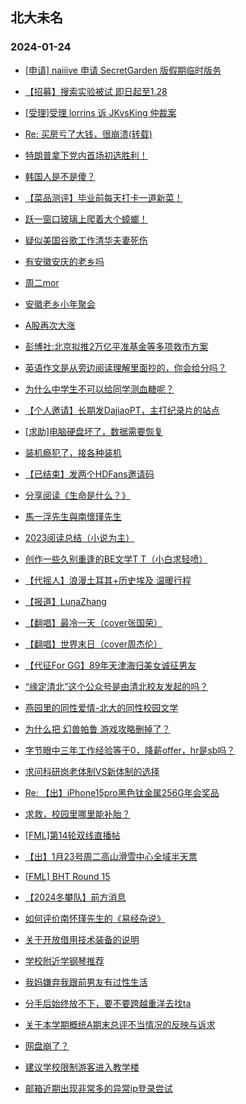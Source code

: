 ## 北大未名 
### 2024-01-24

+ [[申请] naiiive 申请 SecretGarden 版假期临时版务](https://bbs.pku.edu.cn/v2/post-read.php?bid=751&threadid=18739414)

+ [【招募】搜索实验被试 即日起至1.28](https://bbs.pku.edu.cn/v2/post-read.php?bid=351&threadid=18742151)

+ [[受理]受理 lorrins 诉 JKvsKing 仲裁案](https://bbs.pku.edu.cn/v2/post-read.php?bid=164&threadid=18740280)

+ [Re: 买房亏了大钱，很崩溃(转载)](https://bbs.pku.edu.cn/v2/post-read.php?bid=1&threadid=18741640)

+ [特朗普拿下党内首场初选胜利！](https://bbs.pku.edu.cn/v2/post-read.php?bid=155&threadid=18740278)

+ [韩国人是不是傻？](https://bbs.pku.edu.cn/v2/post-read.php?bid=155&threadid=18742475)

+ [【菜品测评】毕业前每天打卡一道新菜！](https://bbs.pku.edu.cn/v2/post-read.php?bid=1431&threadid=18735136)

+ [跃一窗口玻璃上爬着大个蟑螂！](https://bbs.pku.edu.cn/v2/post-read.php?bid=138&threadid=18742374)

+ [疑似美国谷歌工作清华夫妻死伤](https://bbs.pku.edu.cn/v2/post-read.php?bid=104&threadid=18741336)

+ [有安徽安庆的老乡吗](https://bbs.pku.edu.cn/v2/post-read.php?bid=476&threadid=18593418)

+ [周二mor](https://bbs.pku.edu.cn/v2/post-read.php?bid=468&threadid=18742397)

+ [安徽老乡小年聚会](https://bbs.pku.edu.cn/v2/post-read.php?bid=476&threadid=18741980)

+ [A股再次大涨](https://bbs.pku.edu.cn/v2/post-read.php?bid=249&threadid=18742438)

+ [彭博社:北京拟推2万亿平准基金等多项救市方案](https://bbs.pku.edu.cn/v2/post-read.php?bid=249&threadid=18742432)

+ [英语作文是从旁边阅读理解里面抄的，你会给分吗？](https://bbs.pku.edu.cn/v2/post-read.php?bid=55&threadid=18742361)

+ [为什么中学生不可以给同学测血糖呢？](https://bbs.pku.edu.cn/v2/post-read.php?bid=244&threadid=18742328)

+ [【个人邀请】长期发DajiaoPT，主打纪录片的站点](https://bbs.pku.edu.cn/v2/post-read.php?bid=209&threadid=18629063)

+ [[求助]电脑硬盘坏了，数据需要恢复](https://bbs.pku.edu.cn/v2/post-read.php?bid=1361&threadid=18742423)

+ [装机瘾犯了，接各种装机](https://bbs.pku.edu.cn/v2/post-read.php?bid=1361&threadid=18469337)

+ [【已结束】发两个HDFans邀请码](https://bbs.pku.edu.cn/v2/post-read.php?bid=209&threadid=18741725)

+ [分享阅读《生命是什么？》](https://bbs.pku.edu.cn/v2/post-read.php?bid=53&threadid=18742046)

+ [馬一浮先生與南懷瑾先生](https://bbs.pku.edu.cn/v2/post-read.php?bid=10&threadid=18742120)

+ [2023阅读总结（小说为主）](https://bbs.pku.edu.cn/v2/post-read.php?bid=53&threadid=18734561)

+ [创作一些久别重逢的BE文学T T（小白求轻喷）](https://bbs.pku.edu.cn/v2/post-read.php?bid=1475&threadid=18741887)

+ [【代摇人】浪漫土耳其+历史埃及 温暖行程](https://bbs.pku.edu.cn/v2/post-read.php?bid=94&threadid=18742360)

+ [【报道】LunaZhang](https://bbs.pku.edu.cn/v2/post-read.php?bid=1367&threadid=18742227)

+ [【翻唱】最冷一天（cover张国荣）](https://bbs.pku.edu.cn/v2/post-read.php?bid=79&threadid=18742176)

+ [【翻唱】世界末日（cover周杰伦）](https://bbs.pku.edu.cn/v2/post-read.php?bid=79&threadid=18740896)

+ [【代征For GG】89年天津海归美女诚征男友](https://bbs.pku.edu.cn/v2/post-read.php?bid=167&threadid=18742236)

+ [“缘定清北”这个公众号是由清北校友发起的吗？](https://bbs.pku.edu.cn/v2/post-read.php?bid=167&threadid=18742411)

+ [燕园里的同性爱情-北大的同性校园文学](https://bbs.pku.edu.cn/v2/post-read.php?bid=52&threadid=17011501)

+ [为什么把 幻兽帕鲁 游戏攻略删掉了？](https://bbs.pku.edu.cn/v2/post-read.php?bid=103&threadid=18742407)

+ [字节眼中三年工作经验等于0，降薪offer，hr是sb吗？](https://bbs.pku.edu.cn/v2/post-read.php?bid=99&threadid=18742408)

+ [求问科研岗老体制VS新体制的选择](https://bbs.pku.edu.cn/v2/post-read.php?bid=99&threadid=18742198)

+ [Re: 【出】iPhone15pro黑色钛金属256G年会奖品](https://bbs.pku.edu.cn/v2/post-read.php?bid=71&threadid=18742529)

+ [求救，校园里哪里能补胎？](https://bbs.pku.edu.cn/v2/post-read.php?bid=71&threadid=18741763)

+ [[FML]第14轮双线直播帖](https://bbs.pku.edu.cn/v2/post-read.php?bid=519&threadid=18741441)

+ [【出】1月23号周二高山滑雪中心全域半天票](https://bbs.pku.edu.cn/v2/post-read.php?bid=1051&threadid=18741408)

+ [[FML] BHT Round 15](https://bbs.pku.edu.cn/v2/post-read.php?bid=519&threadid=18741970)

+ [【2024冬攀队】前方消息](https://bbs.pku.edu.cn/v2/post-read.php?bid=224&threadid=18742554)

+ [如何评价南怀瑾先生的《易经杂说》](https://bbs.pku.edu.cn/v2/post-read.php?bid=886&threadid=18742042)

+ [关于开放借用技术装备的说明](https://bbs.pku.edu.cn/v2/post-read.php?bid=224&threadid=18742437)

+ [学校附近学钢琴推荐](https://bbs.pku.edu.cn/v2/post-read.php?bid=580&threadid=18597382)

+ [我妈嫌弃我跟前男友有过性生活](https://bbs.pku.edu.cn/v2/post-read.php?bid=690&threadid=18742192)

+ [分手后始终放不下，要不要跨越重洋去找ta](https://bbs.pku.edu.cn/v2/post-read.php?bid=690&threadid=18742464)

+ [关于本学期概统A期末总评不当情况的反映与诉求](https://bbs.pku.edu.cn/v2/post-read.php?bid=438&threadid=18737942)

+ [网盘崩了？](https://bbs.pku.edu.cn/v2/post-read.php?bid=668&threadid=18742377)

+ [建议学校限制游客进入教学楼](https://bbs.pku.edu.cn/v2/post-read.php?bid=438&threadid=18742390)

+ [邮箱近期出现非常多的异常ip登录尝试](https://bbs.pku.edu.cn/v2/post-read.php?bid=668&threadid=18742155)

